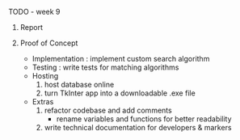 TODO - week 9

1. Report 

2. Proof of Concept
    - Implementation : implement custom search algorithm 
    - Testing : write tests for matching algorithms
    - Hosting
        1. host database online
        2. turn TkInter app into a downloadable .exe file
    - Extras
        1. refactor codebase and add comments 
            - rename variables and functions for better readability
        2. write technical documentation for developers & markers 
